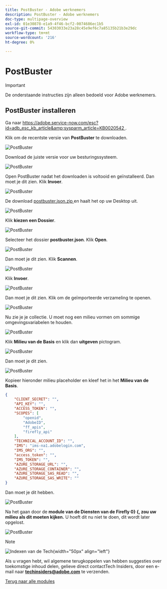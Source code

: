 ```yaml
---
title: PostBuster - Adobe werknemers
description: PostBuster - Adobe werknemers
doc-type: multipage-overview
exl-id: 01e30878-e1a9-4f46-bcf2-0074686ec1b5
source-git-commit: 54303033e23a28c45e9ef6c7a85135b21b3e29dc
workflow-type: tm+mt
source-wordcount: '216'
ht-degree: 0%

---
```


# PostBuster

>[!IMPORTANT]
>
>De onderstaande instructies zijn alleen bedoeld voor Adobe werknemers.

## PostBuster installeren

Ga naar [ https://adobe.service-now.com/esc?id=adb_esc_kb_article&amp;sysparm_article=KB0020542 ](https://adobe.service-now.com/esc?id=adb_esc_kb_article&amp;sysparm_article=KB0020542).

Klik om de recentste versie van **PostBuster** te downloaden.

![ PostBuster ](./assets/images/pb1.png)

Download de juiste versie voor uw besturingssysteem.

![ PostBuster ](./assets/images/pb2.png)

Open PostBuster nadat het downloaden is voltooid en geïnstalleerd. Dan moet je dit zien. Klik **Invoer**.

![ PostBuster ](./assets/images/pb3.png)

De download [ postbuster.json.zip ](./assets/postman/postbuster.json.zip) en haalt het op uw Desktop uit.

![ PostBuster ](./assets/images/pbpb.png)

Klik **kiezen een Dossier**.

![ PostBuster ](./assets/images/pb4.png)

Selecteer het dossier **postbuster.json**. Klik **Open**.

![ PostBuster ](./assets/images/pb5.png)

Dan moet je dit zien. Klik **Scannen**.

![ PostBuster ](./assets/images/pb6.png)

Klik **Invoer**.

![ PostBuster ](./assets/images/pb7.png)

Dan moet je dit zien. Klik om de geïmporteerde verzameling te openen.

![ PostBuster ](./assets/images/pb8.png)

Nu zie je je collectie. U moet nog een milieu vormen om sommige omgevingsvariabelen te houden.

![ PostBuster ](./assets/images/pb9.png)

Klik **Milieu van de Basis** en klik dan **uitgeven** pictogram.

![ PostBuster ](./assets/images/pb10.png)

Dan moet je dit zien.

![ PostBuster ](./assets/images/pb11.png)

Kopieer hieronder milieu placeholder en kleef het in het **Milieu van de Basis**.

```json
{
	"CLIENT_SECRET": "",
	"API_KEY": "",
	"ACCESS_TOKEN": "",
	"SCOPES": [
		"openid",
		"AdobeID",
		"ff_apis",
		"firefly_api"
	],
	"TECHNICAL_ACCOUNT_ID": "",
	"IMS": "ims-na1.adobelogin.com",
	"IMS_ORG": "",
	"access_token": "",
	"IMS_TOKEN": "",
	"AZURE_STORAGE_URL": "",
	"AZURE_STORAGE_CONTAINER": "",
	"AZURE_STORAGE_SAS_READ": "",
	"AZURE_STORAGE_SAS_WRITE": ""
}
```

Dan moet je dit hebben.

![ PostBuster ](./assets/images/pb12.png)

Na het gaan door de **module van de Diensten van de Firefly 0} {, zou uw milieu als dit moeten kijken.** U hoeft dit nu niet te doen, dit wordt later opgelost.

![ PostBuster ](./assets/images/pb13.png)

>[!NOTE]
>
>![ Indexen van de Tech ](./assets/images/techinsiders.png){width="50px" align="left"}
>
>Als u vragen hebt, wil algemene terugkoppelen van hebben suggesties over toekomstige inhoud delen, gelieve direct contactTech Insiders, door een e-mail naar **techinsiders@adobe.com** te verzenden.

[Terug naar alle modules](./overview.md)
